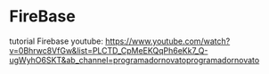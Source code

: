 # FireBase

tutorial Firebase youtube: https://www.youtube.com/watch?v=0Bhrwc8VfGw&list=PLCTD_CpMeEKQqPh6eKk7_Q-ugWyhO6SKT&ab_channel=programadornovatoprogramadornovato

